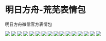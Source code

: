 # 明日方舟-荒芜表情包

明日方舟微信官方表情包

![](https://cdn.jsdelivr.net/gh/2x-ercha/twikoo-magic/image/Arknights_aridity/aridity_01.jpg)
![](https://cdn.jsdelivr.net/gh/2x-ercha/twikoo-magic/image/Arknights_aridity/aridity_02.jpg)
![](https://cdn.jsdelivr.net/gh/2x-ercha/twikoo-magic/image/Arknights_aridity/aridity_03.jpg)
![](https://cdn.jsdelivr.net/gh/2x-ercha/twikoo-magic/image/Arknights_aridity/aridity_04.jpg)
![](https://cdn.jsdelivr.net/gh/2x-ercha/twikoo-magic/image/Arknights_aridity/aridity_05.jpg)
![](https://cdn.jsdelivr.net/gh/2x-ercha/twikoo-magic/image/Arknights_aridity/aridity_06.jpg)
![](https://cdn.jsdelivr.net/gh/2x-ercha/twikoo-magic/image/Arknights_aridity/aridity_07.jpg)
![](https://cdn.jsdelivr.net/gh/2x-ercha/twikoo-magic/image/Arknights_aridity/aridity_08.jpg)
![](https://cdn.jsdelivr.net/gh/2x-ercha/twikoo-magic/image/Arknights_aridity/aridity_09.jpg)
![](https://cdn.jsdelivr.net/gh/2x-ercha/twikoo-magic/image/Arknights_aridity/aridity_10.jpg)
![](https://cdn.jsdelivr.net/gh/2x-ercha/twikoo-magic/image/Arknights_aridity/aridity_11.jpg)
![](https://cdn.jsdelivr.net/gh/2x-ercha/twikoo-magic/image/Arknights_aridity/aridity_12.jpg)
![](https://cdn.jsdelivr.net/gh/2x-ercha/twikoo-magic/image/Arknights_aridity/aridity_13.jpg)
![](https://cdn.jsdelivr.net/gh/2x-ercha/twikoo-magic/image/Arknights_aridity/aridity_14.jpg)
![](https://cdn.jsdelivr.net/gh/2x-ercha/twikoo-magic/image/Arknights_aridity/aridity_15.jpg)
![](https://cdn.jsdelivr.net/gh/2x-ercha/twikoo-magic/image/Arknights_aridity/aridity_16.jpg)
